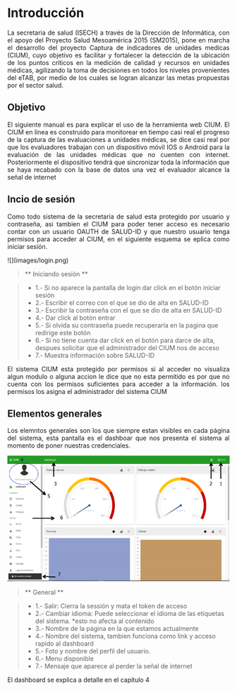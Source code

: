 # Introducción

<p style="text-align: justify;">
La secretaria de salud (ISECH) a través de la Dirección de Informática, con el apoyo del Proyecto Salud Mesoamérica 2015 (SM2015), pone en marcha el desarrollo del proyecto 
Captura de indicadores de unidades medicas (CIUM), cuyo objetivo es facilitar y fortalecer la detección de la ubicación de los puntos críticos en la medición de calidad y recursos 
en unidades médicas, agilizando la toma de decisiones en todos los niveles provenientes del eTAB, por medio de los cuales se logran alcanzar las metas propuestas por el sector salud.
</p>

## Objetivo

<p style="text-align: justify;">
El siguiente manual es para explicar el uso de la herramienta web CIUM. 
El CIUM en línea es construido para monitorear en tiempo casi real el progreso de la captura de las evaluaciones a unidades médicas, se dice casi real por que los evaluadores 
trabajan con un dispositivo móvil IOS o Android para la evaluación de las unidades médicas que no cuenten con internet. Posteriormente el dispositivo tendrá que sincronizar toda 
la información que se haya recabado con la base de datos una vez el evaluador alcance la señal de internet
</p>


## Incio de sesión

<p style="text-align: justify;">
Como todo sistema de la secretaria de salud esta protegido por usuario y contraseña, asi tambien el CIUM para poder tener acceso es necesario contar con un usuario OAUTH de SALUD-ID
y que nuestro usuario tenga permisos para acceder al CIUM, en el siguiente esquema se eplica como iniciar sesión.
</p>
![](images/login.png)

> ** Iniciando sesión **

> - 1.- Si no aparece la pantalla de login dar click en el botón iniciar sesión
> - 2.- Escribir el correo con el que se dio de alta en SALUD-ID
> - 3.- Escribir la contraseña con  el que se dio de alta en SALUD-ID
> - 4.- Dar click al botón entrar
> - 5.- Si olvida su contraseña puede recuperarla en la pagina que redirige este botón
> - 6.- Si no tiene cuenta dar click en el botón para darce de alta, despues solicitar que el administrador del CIUM nos de acceso
> - 7.- Muestra información sobre SALUD-ID

<p style="text-align: justify;">
El sistema CIUM esta protegido por permisos si al acceder no visualiza algun modulo o alguna accion le dice que no esta permitido es por que no cuenta con los permisos suficientes para acceder
a la información. los permisos los asigna el administrador del sistema CIUM
</p>

## Elementos generales

<p style="text-align: justify;">
Los elemntos generales son los que siempre estan visibles en cada página del sistema, esta pantalla es el dashboar que nos presenta el sistema al momento de poner nuestras credenciales.
</p>

![](images/general.png)

> ** General **

> - 1.- Salir: Cierra la sessión y mata el token de acceso
> - 2.- Cambiar idioma: Puede seleccionar el idioma de las etiquetas del sistema. *esto no afecta al contenido
> - 3.- Nombre de la página en la que estamos actualmente
> - 4.- Nombre del sistema, tambien funciona como link y acceso rapido al dashboard
> - 5.- Foto y nombre del perfil del usuario.
> - 6.- Menu disponible
> - 7.- Mensaje que aparece al perder la señal de internet


<p style="text-align: justify;">
El dashboard se explica a detalle en el capitulo 4
</p>